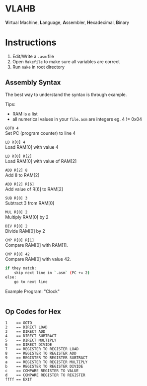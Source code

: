# VLAHB
**V**irtual Machine, **L**anguage, **A**ssembler, **H**exadecimal, **B**inary

# Instructions
1. Edit/Write a `.asm` file
2. Open `Makefile` to make sure all variables are correct
3. Run `make` in root directory

## Assembly Syntax
The best way to understand the syntax is through example.

Tips:
- RAM is a list
- all numerical values in your `file.asm` are integers
  eg. 4 != 0x04

`GOTO 4`<br>
Set PC (program counter) to line 4

`LD R[0] 4`<br>
Load RAM[0] with value 4

`LD R[0] R[2]`<br>
Load RAM[0] with value of RAM[2]

`ADD R[2] 8`<br>
Add 8 to RAM[2]

`ADD R[2] R[6]`<br>
Add value of R[6] to RAM[2]

`SUB R[0] 3`<br>
Subtract 3 from RAM[0]

`MUL R[0] 2`<br>
Multiply RAM[0] by 2

`DIV R[0] 2`<br>
Divide RAM[0] by 2

`CMP R[0] R[1]`<br>
Compare RAM[0] with RAM[1].

`CMP R[0] 42`<br>
Compare RAM[0] with value 42.

```bash
if they match:
    skip next line in `.asm` (PC += 2)
else:
    go to next line
```





Example Program: "Clock"
```

```




## Op Codes for Hex

```
1    == GOTO
2    == DIRECT LOAD
3    == DIRECT ADD
4    == DIRECT SUBTRACT
5    == DIRECT MULTIPLY
6    == DIRECT DIVIDE
7    == REGISTER TO REGISTER LOAD
8    == REGISTER TO REGISTER ADD
9    == REGISTER TO REGISTER SUBTRACT
a    == REGISTER TO REGISTER MULTIPLY
b    == REGISTER TO REGISTER DIVIDE
c    == COMPARE REGISTER TO VALUE
d    == COMPARE REGISTER TO REGISTER
ffff == EXIT
```
